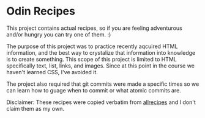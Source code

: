 # Odin Recipes

This project contains actual recipes, so if you are feeling adventurous and/or hungry you can try one of them. :)

The purpose of this project was to practice recently aqcuired HTML information, and the best way to crystalize that information into knowledge is to create something. This scope of this project is limited to HTML specifically text, list, links, and images. Since at this point in the course we haven't learned CSS, I've avoided it.

The project also required that git commits were made a specific times so we can learn how to guage when to commit or what atomic commits are.

Disclaimer: These recipes were copied verbatim from [allrecipes](https://www.allrecipes.com/) and I don't claim them as my own.